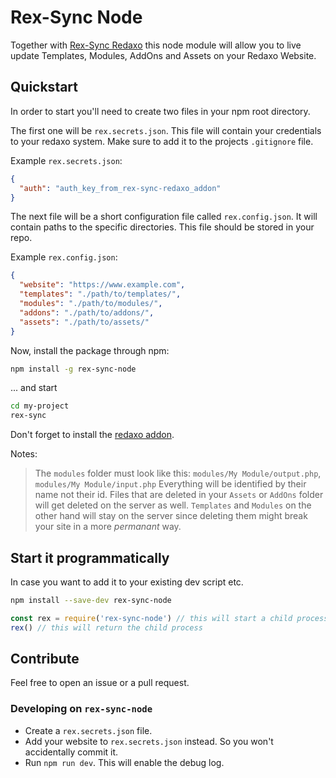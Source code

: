# Rex-Sync Node

Together with [Rex-Sync Redaxo](https://github.com/AndyBitz/rex-sync-redaxo) this node module will allow you to live update Templates, Modules, AddOns and Assets on your Redaxo Website.


## Quickstart

In order to start you'll need to create two files in your npm root directory.

The first one will be `rex.secrets.json`. This file will contain your credentials to your redaxo system. Make sure to add it to the projects `.gitignore` file.

Example `rex.secrets.json`:

```json
{
  "auth": "auth_key_from_rex-sync-redaxo_addon"
}
```

The next file will be a short configuration file called `rex.config.json`. It will contain paths to the specific directories. This file should be stored in your repo.

Example `rex.config.json`:

```json
{
  "website": "https://www.example.com",
  "templates": "./path/to/templates/",
  "modules": "./path/to/modules/",
  "addons": "./path/to/addons/",
  "assets": "./path/to/assets/"
}
```

Now, install the package through npm:

```bash
npm install -g rex-sync-node
```

... and start

```bash
cd my-project
rex-sync
```

Don't forget to install the [redaxo addon](https://github.com/AndyBitz/rex-sync-redaxo). 


Notes:

> The `modules` folder must look like this: `modules/My Module/output.php`, `modules/My Module/input.php`
> Everything will be identified by their name not their id.
> Files that are deleted in your `Assets` or `AddOns` folder will get deleted on the server as well.
> `Templates` and `Modules` on the other hand will stay on the server since deleting them might break your site in a more _permanant_ way.


## Start it programmatically

In case you want to add it to your existing dev script etc.

```bash
npm install --save-dev rex-sync-node
```

```js
const rex = require('rex-sync-node') // this will start a child process
rex() // this will return the child process
```


## Contribute

Feel free to open an issue or a pull request.


### Developing on `rex-sync-node`

* Create a `rex.secrets.json` file.
* Add your website to `rex.secrets.json` instead. So you won't accidentally commit it.
* Run `npm run dev`. This will enable the debug log.
